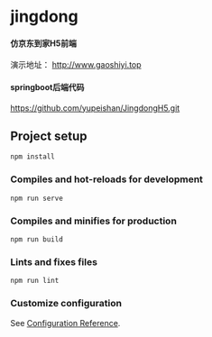 # jingdong
#### 仿京东到家H5前端
演示地址： http://www.gaoshiyi.top

#### springboot后端代码
https://github.com/yupeishan/JingdongH5.git
## Project setup
```
npm install
```

### Compiles and hot-reloads for development
```
npm run serve
```

### Compiles and minifies for production
```
npm run build
```

### Lints and fixes files
```
npm run lint
```

### Customize configuration
See [Configuration Reference](https://cli.vuejs.org/config/).
